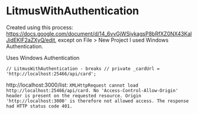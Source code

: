 # LitmusWithAuthentication

Created using this process: https://docs.google.com/document/d/14_6vvGjWSiykagsP8bRfXZ0NX43KalJidEKIF2aZXyQ/edit, except on File > New Project I used Windows Authentication.

Uses Windows Authentication

`// LitmusWithAuthentication - breaks
// private _cardUrl = 'http://localhost:25466/api/card';`

http://localhost:3000/list:
`XMLHttpRequest cannot load http://localhost:25466/api/card. No 'Access-Control-Allow-Origin' header is present on the requested resource. Origin 'http://localhost:3000' is therefore not allowed access. The response had HTTP status code 401.`
